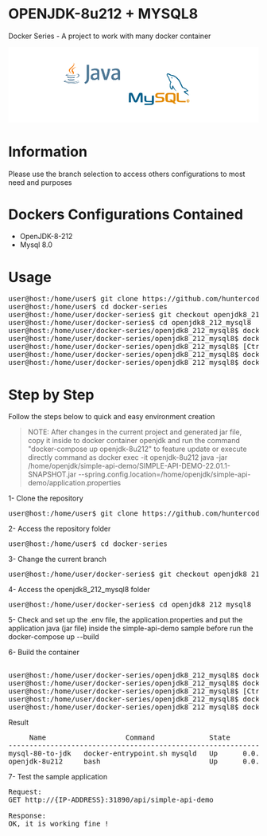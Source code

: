 # OPENJDK-8u212 + MYSQL8
Docker Series - A project to work with many docker container

![banner.png](openjdk8_212_mysql8/files/banner.png)


# Information

Please use the branch selection to access others configurations to most need and purposes


# Dockers Configurations Contained

- OpenJDK-8-212
- Mysql 8.0


# Usage

<pre>
user@host:/home/user$ git clone https://github.com/huntercodexs/docker-series.git .
user@host:/home/user$ cd docker-series
user@host:/home/user/docker-series$ git checkout openjdk8_212_mysql8
user@host:/home/user/docker-series$ cd openjdk8_212_mysql8
user@host:/home/user/docker-series/openjdk8_212_mysql8$ docker network create openjdk-net
user@host:/home/user/docker-series/openjdk8_212_mysql8$ docker-compose up --build (in first time)
user@host:/home/user/docker-series/openjdk8_212_mysql8$ [Ctrl+C]
user@host:/home/user/docker-series/openjdk8_212_mysql8$ docker-compose start (in the next times)
user@host:/home/user/docker-series/openjdk8_212_mysql8$ docker-compose ps (check the containers status)
</pre>


# Step by Step

Follow the steps below to quick and easy environment creation

> NOTE: After changes in the current project and generated jar file, copy it inside to docker container openjdk 
> and run the command "docker-compose up openjdk-8u212" to feature update or execute directly command as 
> docker exec -it openjdk-8u212 java -jar /home/openjdk/simple-api-demo/SIMPLE-API-DEMO-22.01.1-SNAPSHOT.jar --spring.config.location=/home/openjdk/simple-api-demo/application.properties

1- Clone the repository
<pre>
user@host:/home/user$ git clone https://github.com/huntercodexs/docker-series.git .
</pre>

2- Access the repository folder
<pre>
user@host:/home/user$ cd docker-series
</pre>

3- Change the current branch
<pre>
user@host:/home/user/docker-series$ git checkout openjdk8_212_mysql8
</pre>

4- Access the openjdk8_212_mysql8 folder
<pre>
user@host:/home/user/docker-series$ cd openjdk8_212_mysql8
</pre>

5- Check and set up the .env file, the application.properties and put the application java (jar file) inside 
the simple-api-demo sample before run the docker-compose up --build

6- Build the container
<pre>    
user@host:/home/user/docker-series/openjdk8_212_mysql8$ docker network create openjdk-net
user@host:/home/user/docker-series/openjdk8_212_mysql8$ docker-compose up --build
user@host:/home/user/docker-series/openjdk8_212_mysql8$ [Ctrl+C]
user@host:/home/user/docker-series/openjdk8_212_mysql8$ docker-compose start
user@host:/home/user/docker-series/openjdk8_212_mysql8$ docker-compose ps
</pre>

Result
<pre>
     Name                   Command             State                          Ports                       
-----------------------------------------------------------------------------------------------------------
mysql-80-to-jdk   docker-entrypoint.sh mysqld   Up      0.0.0.0:3706->3306/tcp,:::3706->3306/tcp, 33060/tcp
openjdk-8u212     bash                          Up      0.0.0.0:31890->31890/tcp,:::31890->31890/tcp       
</pre>

7- Test the sample application
<pre>
Request:
GET http://{IP-ADDRESS}:31890/api/simple-api-demo

Response: 
OK, it is working fine !
</pre>
